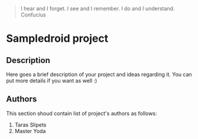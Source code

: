 > I hear and I forget. I see and I remember. I do and I understand.  
> Confucius

# Sampledroid project #

## Description ##
Here goes a brief description of your project and ideas regarding it.
You can put more details if you want as well :)

## Authors ##
This section shoud contain list of project's authors as follows:

1. Taras Slipets
2. Master Yoda

